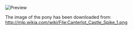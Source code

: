 ![Preview](https://raw.github.com/GNU-Pony/artwork/master/SYSLINUX/vesamenu/16:9/spike+look/preview.png)

The image of the pony has been downloaded from:
    http://mlp.wikia.com/wiki/File:Canterlot_Castle_Spike_1.png
